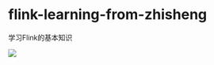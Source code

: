 # flink-learning-from-zhisheng
学习Flink的基本知识

![](https://github.com/ShangBaiShuYao/flink-learning-from-zhisheng/tree/main/PNG/上白书妖Flink学习.png)
